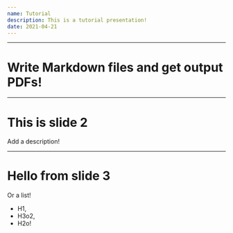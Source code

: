 ```yaml
---
name: Tutorial
description: This is a tutorial presentation!
date: 2021-04-21
---
```


___

# Write Markdown files and get output PDFs!

___

# This is slide 2
Add a description!

___

# Hello from slide 3
Or a list!

- H1,
- H3o2,
- H2o!